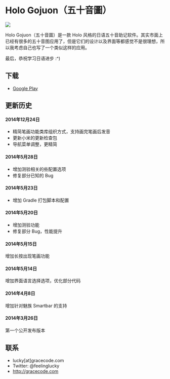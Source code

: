# Holo Gojuon（五十音圖）


![](http://files.gracecode.com/2014_03_26/1395822850@320.png)


Holo Gojuon（五十音圖）是一款 Holo 风格的日语五十音助记软件。其实市面上已经有很多的五十音图应用了，但是它们的设计以及界面等都感觉不是很理想，所以我考虑自己也写了一个类似这样的应用。

最后，恭祝学习日语进步 :^)


## 下载


* [Google Play](https://play.google.com/store/apps/details?id=com.gracecode.android.gojuon)


## 更新历史

#### 2014年12月24日

* 精简笔画功能类库组织方式，支持画完笔画后发音
* 更新小米的更新检查包
* 导航菜单调整，更精简

#### 2014年5月28日

* 增加测验相关的些配置选项
* 修复部分已知的 Bug

#### 2014年5月23日

* 增加 Gradle 打包脚本和配置

#### 2014年5月20日

* 增加测验功能
* 修复部分 Bug，性能提升

#### 2014年5月15日

增加长按出现笔画功能

#### 2014年5月14日

增加界面语言选择选项，优化部分代码

#### 2014年4月8日

增加针对魅族 Smartbar 的支持

#### 2014年3月26日

第一个公开发布版本


## 联系

* lucky[at]gracecode.com
* Twitter: @feelinglucky
* http://gracecode.com
